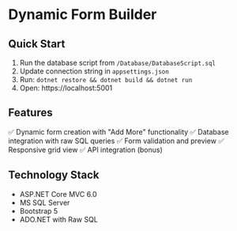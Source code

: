 # Dynamic Form Builder

## Quick Start
1. Run the database script from `/Database/DatabaseScript.sql`
2. Update connection string in `appsettings.json`
3. Run: `dotnet restore && dotnet build && dotnet run`
4. Open: https://localhost:5001

## Features
✅ Dynamic form creation with "Add More" functionality
✅ Database integration with raw SQL queries
✅ Form validation and preview
✅ Responsive grid view
✅ API integration (bonus)

## Technology Stack
- ASP.NET Core MVC 6.0
- MS SQL Server
- Bootstrap 5
- ADO.NET with Raw SQL
